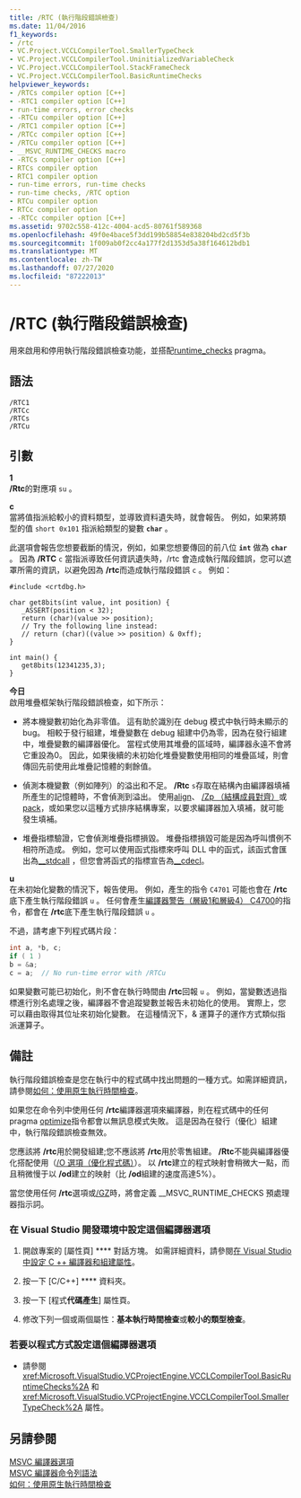 ```yaml
---
title: /RTC (執行階段錯誤檢查)
ms.date: 11/04/2016
f1_keywords:
- /rtc
- VC.Project.VCCLCompilerTool.SmallerTypeCheck
- VC.Project.VCCLCompilerTool.UninitializedVariableCheck
- VC.Project.VCCLCompilerTool.StackFrameCheck
- VC.Project.VCCLCompilerTool.BasicRuntimeChecks
helpviewer_keywords:
- /RTCs compiler option [C++]
- -RTC1 compiler option [C++]
- run-time errors, error checks
- -RTCu compiler option [C++]
- /RTC1 compiler option [C++]
- /RTCc compiler option [C++]
- /RTCu compiler option [C++]
- __MSVC_RUNTIME_CHECKS macro
- -RTCs compiler option [C++]
- RTCs compiler option
- RTC1 compiler option
- run-time errors, run-time checks
- run-time checks, /RTC option
- RTCu compiler option
- RTCc compiler option
- -RTCc compiler option [C++]
ms.assetid: 9702c558-412c-4004-acd5-80761f589368
ms.openlocfilehash: 49f0e4bace5f3dd199b58854e838204bd2cd5f3b
ms.sourcegitcommit: 1f009ab0f2cc4a177f2d1353d5a38f164612bdb1
ms.translationtype: MT
ms.contentlocale: zh-TW
ms.lasthandoff: 07/27/2020
ms.locfileid: "87222013"
---
```

# <a name="rtc-run-time-error-checks"></a>/RTC (執行階段錯誤檢查)

用來啟用和停用執行階段錯誤檢查功能，並搭配[runtime_checks](../../preprocessor/runtime-checks.md) pragma。

## <a name="syntax"></a>語法

```
/RTC1
/RTCc
/RTCs
/RTCu
```

## <a name="arguments"></a>引數

**1**<br/>
**/Rtc**的對應項 `su` 。

**c**<br/>
當將值指派給較小的資料類型，並導致資料遺失時，就會報告。 例如，如果將類型的值 `short 0x101` 指派給類型的變數 **`char`** 。

此選項會報告您想要截斷的情況，例如，如果您想要傳回的前八位 **`int`** 做為 **`char`** 。 因為 **/RTC** `c` 當指派導致任何資訊遺失時，/rtc 會造成執行階段錯誤，您可以遮罩所需的資訊，以避免因為 **/rtc**而造成執行階段錯誤 `c` 。 例如：

```
#include <crtdbg.h>

char get8bits(int value, int position) {
   _ASSERT(position < 32);
   return (char)(value >> position);
   // Try the following line instead:
   // return (char)((value >> position) & 0xff);
}

int main() {
   get8bits(12341235,3);
}
```

**今日**<br/>
啟用堆疊框架執行階段錯誤檢查，如下所示：

- 將本機變數初始化為非零值。 這有助於識別在 debug 模式中執行時未顯示的 bug。 相較于發行組建，堆疊變數在 debug 組建中仍為零，因為在發行組建中，堆疊變數的編譯器優化。 當程式使用其堆疊的區域時，編譯器永遠不會將它重設為0。 因此，如果後續的未初始化堆疊變數使用相同的堆疊區域，則會傳回先前使用此堆疊記憶體的剩餘值。

- 偵測本機變數（例如陣列）的溢出和不足。 **/Rtc** `s`存取在結構內由編譯器填補所產生的記憶體時，不會偵測到溢出。 使用[align](../../cpp/align-cpp.md)、 [/Zp （結構成員對齊）](zp-struct-member-alignment.md)或[pack](../../preprocessor/pack.md)，或如果您以這種方式排序結構專案，以要求編譯器加入填補，就可能發生填補。

- 堆疊指標驗證，它會偵測堆疊指標損毀。 堆疊指標損毀可能是因為呼叫慣例不相符所造成。 例如，您可以使用函式指標來呼叫 DLL 中的函式，該函式會匯出為[__stdcall](../../cpp/stdcall.md) ，但您會將函式的指標宣告為[__cdecl](../../cpp/cdecl.md)。

**u**<br/>
在未初始化變數的情況下，報告使用。 例如，產生的指令 `C4701` 可能也會在 **/rtc**底下產生執行階段錯誤 `u` 。 任何會產生[編譯器警告（層級1和層級4） C4700](../../error-messages/compiler-warnings/compiler-warning-level-1-and-level-4-c4700.md)的指令，都會在 **/rtc**底下產生執行階段錯誤 `u` 。

不過，請考慮下列程式碼片段：

```cpp
int a, *b, c;
if ( 1 )
b = &a;
c = a;  // No run-time error with /RTCu
```

如果變數可能已初始化，則不會在執行時間由 **/rtc**回報 `u` 。 例如，當變數透過指標進行別名處理之後，編譯器不會追蹤變數並報告未初始化的使用。 實際上，您可以藉由取得其位址來初始化變數。 在這種情況下，& 運算子的運作方式類似指派運算子。

## <a name="remarks"></a>備註

執行階段錯誤檢查是您在執行中的程式碼中找出問題的一種方式。如需詳細資訊，請參閱[如何：使用原生執行時間檢查](/visualstudio/debugger/how-to-use-native-run-time-checks)。

如果您在命令列中使用任何 **/rtc**編譯器選項來編譯器，則在程式碼中的任何 pragma [optimize](../../preprocessor/optimize.md)指令都會以無訊息模式失敗。 這是因為在發行（優化）組建中，執行階段錯誤檢查無效。

您應該將 **/rtc**用於開發組建;您不應該將 **/rtc**用於零售組建。 **/Rtc**不能與編譯器優化搭配使用（[/O 選項（優化程式碼）](o-options-optimize-code.md)）。 以 **/rtc**建立的程式映射會稍微大一點，而且稍微慢于以 **/od**建立的映射（比 **/od**組建的速度高達5%）。

當您使用任何 **/rtc**選項或[/GZ](gz-enable-stack-frame-run-time-error-checking.md)時，將會定義 __MSVC_RUNTIME_CHECKS 預處理器指示詞。

### <a name="to-set-this-compiler-option-in-the-visual-studio-development-environment"></a>在 Visual Studio 開發環境中設定這個編譯器選項

1. 開啟專案的 [屬性頁] **** 對話方塊。 如需詳細資料，請參閱[在 Visual Studio 中設定 C ++ 編譯器和組建屬性](../working-with-project-properties.md)。

1. 按一下 [C/C++] **** 資料夾。

1. 按一下 [程式**代碼產生**] 屬性頁。

1. 修改下列一個或兩個屬性：**基本執行時間檢查**或**較小的類型檢查**。

### <a name="to-set-this-compiler-option-programmatically"></a>若要以程式方式設定這個編譯器選項

- 請參閱 <xref:Microsoft.VisualStudio.VCProjectEngine.VCCLCompilerTool.BasicRuntimeChecks%2A> 和 <xref:Microsoft.VisualStudio.VCProjectEngine.VCCLCompilerTool.SmallerTypeCheck%2A> 屬性。

## <a name="see-also"></a>另請參閱

[MSVC 編譯器選項](compiler-options.md)<br/>
[MSVC 編譯器命令列語法](compiler-command-line-syntax.md)<br/>
[如何：使用原生執行時間檢查](/visualstudio/debugger/how-to-use-native-run-time-checks)

